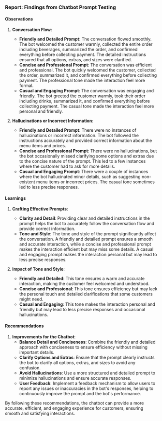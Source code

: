 ### Report: Findings from Chatbot Prompt Testing

#### Observations

1. **Conversation Flow**:
   - **Friendly and Detailed Prompt**: The conversation flowed smoothly. The bot welcomed the customer warmly, collected the entire order including beverages, summarized the order, and confirmed everything before collecting payment. The detailed instructions ensured that all options, extras, and sizes were clarified.
   - **Concise and Professional Prompt**: The conversation was efficient and professional. The bot quickly welcomed the customer, collected the order, summarized it, and confirmed everything before collecting payment. The professional tone made the interaction feel more formal.
   - **Casual and Engaging Prompt**: The conversation was engaging and friendly. The bot greeted the customer warmly, took their order including drinks, summarized it, and confirmed everything before collecting payment. The casual tone made the interaction feel more personal and friendly.

2. **Hallucinations or Incorrect Information**:
   - **Friendly and Detailed Prompt**: There were no instances of hallucinations or incorrect information. The bot followed the instructions accurately and provided correct information about the menu items and prices.
   - **Concise and Professional Prompt**: There were no hallucinations, but the bot occasionally missed clarifying some options and extras due to the concise nature of the prompt. This led to a few instances where the customer had to ask for more details.
   - **Casual and Engaging Prompt**: There were a couple of instances where the bot hallucinated minor details, such as suggesting non-existent menu items or incorrect prices. The casual tone sometimes led to less precise responses.

#### Learnings

1. **Crafting Effective Prompts**:
   - **Clarity and Detail**: Providing clear and detailed instructions in the prompt helps the bot to accurately follow the conversation flow and provide correct information.
   - **Tone and Style**: The tone and style of the prompt significantly affect the conversation. A friendly and detailed prompt ensures a smooth and accurate interaction, while a concise and professional prompt makes the interaction efficient but may miss some details. A casual and engaging prompt makes the interaction personal but may lead to less precise responses.

2. **Impact of Tone and Style**:
   - **Friendly and Detailed**: This tone ensures a warm and accurate interaction, making the customer feel welcomed and understood.
   - **Concise and Professional**: This tone ensures efficiency but may lack the personal touch and detailed clarifications that some customers might need.
   - **Casual and Engaging**: This tone makes the interaction personal and friendly but may lead to less precise responses and occasional hallucinations.

#### Recommendations

1. **Improvements for the Chatbot**:
   - **Balance Detail and Conciseness**: Combine the friendly and detailed approach with conciseness to ensure efficiency without missing important details.
   - **Clarify Options and Extras**: Ensure that the prompt clearly instructs the bot to clarify all options, extras, and sizes to avoid any confusion.
   - **Avoid Hallucinations**: Use a more structured and detailed prompt to minimize hallucinations and ensure accurate responses.
   - **User Feedback**: Implement a feedback mechanism to allow users to report any issues or inaccuracies in the bot's responses, helping to continuously improve the prompt and the bot's performance.

By following these recommendations, the chatbot can provide a more accurate, efficient, and engaging experience for customers, ensuring smooth and satisfying interactions.
